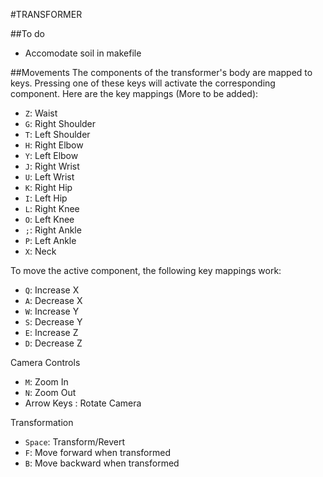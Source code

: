 #TRANSFORMER

##To do
* Accomodate soil in makefile

##Movements
The components of the transformer's body are mapped to keys. Pressing one of these keys will activate the corresponding component.
Here are the key mappings (More to be added):
* `Z`: Waist
* `G`: Right Shoulder
* `T`: Left Shoulder
* `H`: Right Elbow
* `Y`: Left Elbow
* `J`: Right Wrist
* `U`: Left Wrist
* `K`: Right Hip
* `I`: Left Hip
* `L`: Right Knee
* `O`: Left Knee
* `;`: Right Ankle
* `P`: Left Ankle
* `X`: Neck

To move the active component, the following key mappings work:
* `Q`: Increase X
* `A`: Decrease X
* `W`: Increase Y
* `S`: Decrease Y
* `E`: Increase Z
* `D`: Decrease Z

Camera Controls
* `M`: Zoom In
* `N`: Zoom Out
* Arrow Keys : Rotate Camera

Transformation
* `Space`: Transform/Revert
* `F`: Move forward when transformed
* `B`: Move backward when transformed
